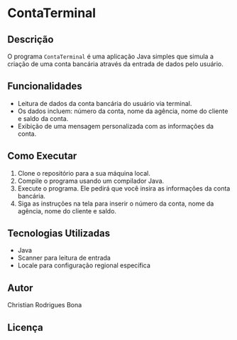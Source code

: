 # ContaTerminal

## Descrição
O programa `ContaTerminal` é uma aplicação Java simples que simula a criação de uma conta bancária através da entrada de dados pelo usuário.

## Funcionalidades
- Leitura de dados da conta bancária do usuário via terminal.
- Os dados incluem: número da conta, nome da agência, nome do cliente e saldo da conta.
- Exibição de uma mensagem personalizada com as informações da conta.

## Como Executar
1. Clone o repositório para a sua máquina local.
2. Compile o programa usando um compilador Java.
3. Execute o programa. Ele pedirá que você insira as informações da conta bancária.
4. Siga as instruções na tela para inserir o número da conta, nome da agência, nome do cliente e saldo.

## Tecnologias Utilizadas
- Java
- Scanner para leitura de entrada
- Locale para configuração regional específica

## Autor
Christian Rodrigues Bona

## Licença

